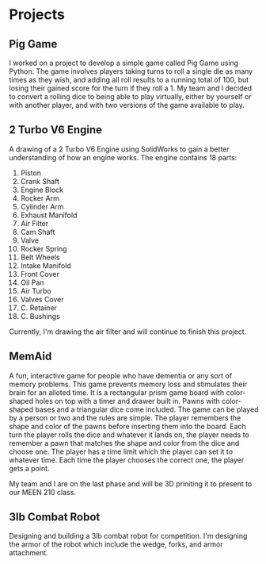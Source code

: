 # Projects

## Pig Game
I worked on a project to develop a simple game called Pig Game using Python. The game involves players taking turns to roll a single die as many times as they wish, and adding all roll results to a running total of 100, but losing their gained score for the turn if they roll a 1. My team and I decided to convert a rolling dice to being able to play virtually, either by yourself or with another player, and with two versions of the game available to play.

## 2 Turbo V6 Engine
A drawing of a 2 Turbo V6 Engine using SolidWorks to gain a better understanding of how an engine works. The engine contains 18 parts:

  1. Piston
  2. Crank Shaft
  3. Engine Block
  4. Rocker Arm
  5. Cylinder Arm
  6. Exhaust Manifold
  7. Air Filter 
  8. Cam Shaft 
  9. Valve 
  10. Rocker Spring
  11. Belt Wheels 
  12. Intake Manifold 
  13. Front Cover 
  14. Oil Pan
  15. Air Turbo 
  16. Valves Cover
  17. C. Retainer
  18. C. Bushings 

Currently, I'm drawing the air filter and will continue to finish this project. 

## MemAid
A fun, interactive game for people who have dementia or any sort of memory problems. This game prevents memory loss and stimulates their brain for an alloted time. It is a rectangular prism game board with color-shaped holes on top with a timer and drawer built in. Pawns with color-shaped bases and a triangular dice come included. The game can be played by a person or two and the rules are simple. The player remembers the shape and color of the pawns before inserting them into the board. Each turn the player rolls the dice and whatever it lands on, the player needs to remember a pawn that matches the shape and color from the dice and choose one. The player has a time limit which the player can set it to whatever time. Each time the player chooses the correct one, the player gets a point. 

My team and I are on the last phase and will be 3D priniting it to present to our MEEN 210 class.

## 3lb Combat Robot
Designing and building a 3lb combat robot for competition. I'm designing the armor of the robot which include the wedge, forks, and armor attachment. 

